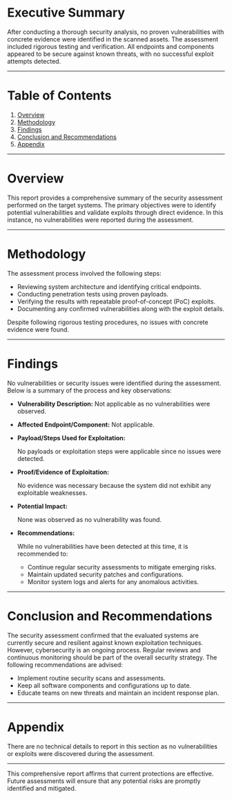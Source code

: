 # Executive Summary

After conducting a thorough security analysis, no proven vulnerabilities with concrete evidence were identified in the scanned assets. The assessment included rigorous testing and verification. All endpoints and components appeared to be secure against known threats, with no successful exploit attempts detected.

---

# Table of Contents

1. [Overview](#overview)
2. [Methodology](#methodology)
3. [Findings](#findings)
4. [Conclusion and Recommendations](#conclusion-and-recommendations)
5. [Appendix](#appendix)

---

# Overview

This report provides a comprehensive summary of the security assessment performed on the target systems. The primary objectives were to identify potential vulnerabilities and validate exploits through direct evidence. In this instance, no vulnerabilities were reported during the assessment.

---

# Methodology

The assessment process involved the following steps:

- Reviewing system architecture and identifying critical endpoints.
- Conducting penetration tests using proven payloads.
- Verifying the results with repeatable proof-of-concept (PoC) exploits.
- Documenting any confirmed vulnerabilities along with the exploit details.

Despite following rigorous testing procedures, no issues with concrete evidence were found.

---

# Findings

No vulnerabilities or security issues were identified during the assessment. Below is a summary of the process and key observations:

- **Vulnerability Description:** Not applicable as no vulnerabilities were observed.
- **Affected Endpoint/Component:** Not applicable.
- **Payload/Steps Used for Exploitation:**
  
  No payloads or exploitation steps were applicable since no issues were detected.
  
- **Proof/Evidence of Exploitation:**
  
  No evidence was necessary because the system did not exhibit any exploitable weaknesses.
  
- **Potential Impact:**
  
  None was observed as no vulnerability was found.
  
- **Recommendations:**
  
  While no vulnerabilities have been detected at this time, it is recommended to:
  
  - Continue regular security assessments to mitigate emerging risks.
  - Maintain updated security patches and configurations.
  - Monitor system logs and alerts for any anomalous activities.

---

# Conclusion and Recommendations

The security assessment confirmed that the evaluated systems are currently secure and resilient against known exploitation techniques. However, cybersecurity is an ongoing process. Regular reviews and continuous monitoring should be part of the overall security strategy. The following recommendations are advised:

- Implement routine security scans and assessments.
- Keep all software components and configurations up to date.
- Educate teams on new threats and maintain an incident response plan.

---

# Appendix

There are no technical details to report in this section as no vulnerabilities or exploits were discovered during the assessment.

---

This comprehensive report affirms that current protections are effective. Future assessments will ensure that any potential risks are promptly identified and mitigated.